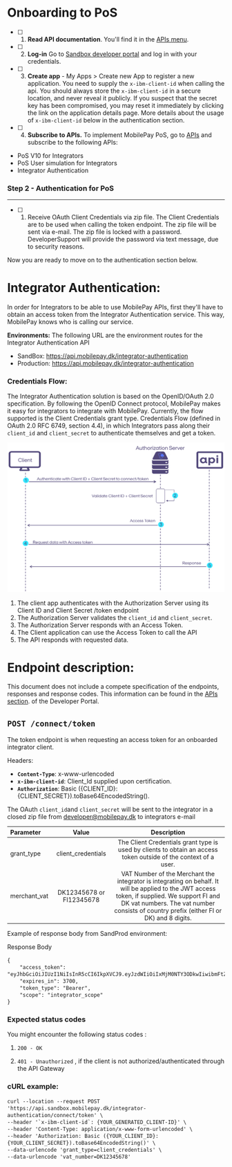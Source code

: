 # **Onboarding to PoS**


 - [ ] 1. **Read API documentation**. You'll find it in the  [APIs menu](https://developer.mobilepay.dk/product).  

 - [ ] 2.  **Log-in** Go to  [Sandbox developer portal](https://sandbox-developer.mobilepay.dk/ ) and log in with your credentials.

 - [ ] 3.  **Create app** - My Apps > Create new App to register a new application.   You need to supply the `x-ibm-client-id`  when calling the api. You should always store the `x-ibm-client-id` in a secure location, and never reveal it publicly. If you suspect that the secret key has been compromised, you may reset it immediately by clicking the link on the application details page. More details about the usage of `x-ibm-client-id` below in the authentication section. 

 - [ ] 4.  **Subscribe to APIs.**  To implement MobilePay PoS, go to  [APIs](https://sandbox-developer.mobilepay.dk/product)  and subscribe to the following APIs:
-  PoS V10 for Integrators  
-  PoS User simulation for Integrators
-  Integrator Authentication 

### Step 2 - Authentication for PoS

----------
 
 - [ ] 1. Receive OAuth Client Credentials via zip file. The Client Credentials are to be used when calling the token endpoint. The zip file will be sent via e-mail. The zip file is locked with a password. DeveloperSupport will provide the password via text message, due to security reasons.
 
Now you are ready to move on to the authentication section below.  

# **Integrator Authentication:**

In order for Integrators to be able to use MobilePay APIs, first they'll have to obtain an access token from the Integrator Authentication service. This way, MobilePay knows who is calling our service. 

  **Environments:**
The following URL are the environment routes for the Integrator Authentication API

 - SandBox:  https://api.mobilepay.dk/integrator-authentication 
 - Production: https://api.mobilepay.dk/integrator-authentication

### **Credentials Flow:**


The Integrator Authentication solution is based on the OpenID/OAuth 2.0 specification. By following the OpenID Connect protocol, MobilePay makes it easy for integrators to integrate with MobilePay. Currently, the  flow supported is the Client Credentials grant type. Credentials Flow (defined in OAuth 2.0 RFC 6749, section 4.4), in which Integrators pass along their `client_id` and `client_secret` to authenticate themselves and get a token.

[![](assets/images/clientcredentialsdiagram.png)](assets/images/clientcredentialsdiagram.png)

 1. The client app authenticates with the Authorization Server using its Client ID and Client Secret /token endpoint
 2. The Authorization Server validates the `client_id` and `client_secret`.
 3. The Authorization Server responds with an Access Token.
 4. The Client application can use the Access Token to call the API
 5. The API responds with requested data.


# **Endpoint description:**

This document does not include a compete specification of the endpoints, responses and response codes. This information can be found in the [APIs section](https://developer.mobilepay.dk/product). of the Developer Portal.

 

## `POST /connect/token`

The token endpoint is when requesting an access token for an onboarded integrator client.

Headers:

 - **``Content-Type``**: x-www-urlencoded
 - **``x-ibm-client-id``**: Client_Id supplied upon certification.
 - **``Authorization``**: Basic ({CLIENT_ID}:{CLIENT_SECRET}).toBase64EncodedString().

The OAuth `client_id`and `client_secret` will be sent to the integrator in a closed zip file from developer@mobilepay.dk to integrators e-mail 

 
| Parameter | Value  | Description  |
| :---         |     :---:      |          :---:  |
| grant_type    | client_credentials     | The Client Credentials grant type is used by clients to obtain an access token outside of the context of a user.     |
| merchant_vat     | DK12345678 or FI12345678       | VAT Number of the Merchant the integrator is integrating on behalf. It will be applied to the JWT access token, if supplied. We support FI and DK vat numbers. The vat number consists of country prefix (either FI or DK) and 8 digits.      |

Example of response body from SandProd environment:

Response Body

```
{
    "access_token": "eyJhbGciOiJIUzI1NiIsInR5cCI6IkpXVCJ9.eyJzdWIiOiIxMjM0NTY3ODkwIiwibmFtZSI6IkpvaG4gRG9lIiwiaWF0IjoxNTE2MjM5MDIyfQ.SflKxwRJSMeKKF2QT4fwpMeJf36POk6yJV_adQssw5c",
    "expires_in": 3700,
    "token_type": "Bearer",
    "scope": "integrator_scope"
}
```

### Expected status codes

You might encounter the following status codes :

1. `200 - OK`  
 

2. `401 - Unauthorized` , if the client is not authorized/authenticated through the API Gateway


### cURL example:

```
curl --location --request POST 'https://api.sandbox.mobilepay.dk/integrator-authentication/connect/token' \
--header '`x-ibm-client-id`: {YOUR_GENERATED_CLIENT-ID}' \
--header 'Content-Type: application/x-www-form-urlencoded' \
--header 'Authorization: Basic ({YOUR_CLIENT_ID}:{YOUR_CLIENT_SECRET}).toBase64EncodedString()' \
--data-urlencode 'grant_type=client_credentials' \
--data-urlencode 'vat_number=DK12345678'
```
